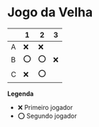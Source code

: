 # Jogo da Velha

|   | 1 | 2 | 3 |
|---|---|---|---|
| A | ❌ | ❌ |   |
| B | ⭕ | ⭕ | ❌ |
| C | ❌ | ⭕ |   |

**Legenda**

- ❌ Primeiro jogador 
- ⭕ Segundo jogador